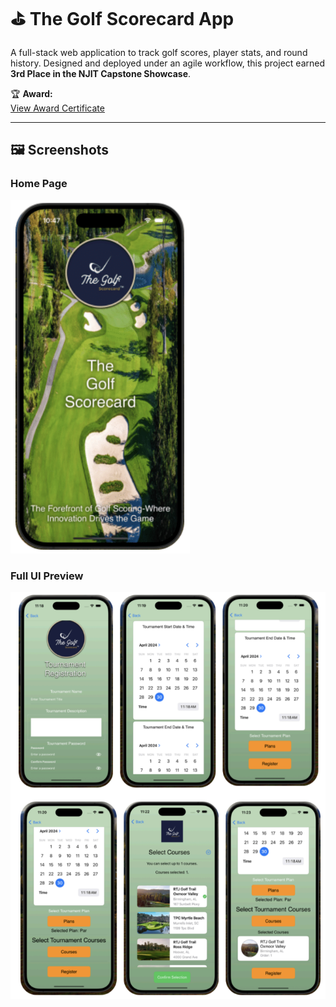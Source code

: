 # ⛳ The Golf Scorecard App

A full-stack web application to track golf scores, player stats, and round history. Designed and deployed under an agile workflow, this project earned **3rd Place in the NJIT Capstone Showcase**.

🏆 **Award:**  
[View Award Certificate](certificate.png)

---

## 🖼️ Screenshots

### Home Page  
![Golf Scorecard Homepage](homepage.png)

### Full UI Preview  
![Golf Scorecard UI Collage](ui-collage.png)
